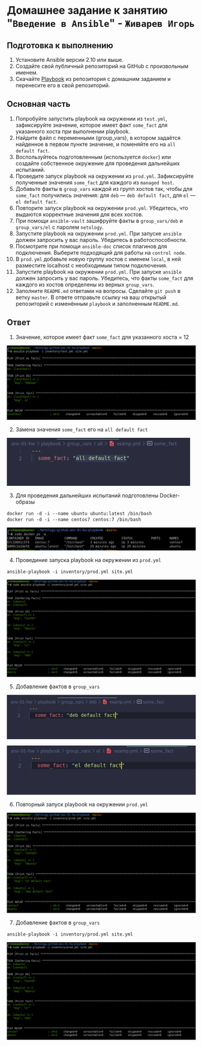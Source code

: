 # Домашнее задание к занятию "`Введение в Ansible`" - `Живарев Игорь`


## Подготовка к выполнению

1. Установите Ansible версии 2.10 или выше.
2. Создайте свой публичный репозиторий на GitHub с произвольным именем.
3. Скачайте [Playbook](./playbook/) из репозитория с домашним заданием и перенесите его в свой репозиторий.

## Основная часть

1. Попробуйте запустить playbook на окружении из `test.yml`, зафиксируйте значение, которое имеет факт `some_fact` для указанного хоста при выполнении playbook.
2. Найдите файл с переменными (group_vars), в котором задаётся найденное в первом пункте значение, и поменяйте его на `all default fact`.
3. Воспользуйтесь подготовленным (используется `docker`) или создайте собственное окружение для проведения дальнейших испытаний.
4. Проведите запуск playbook на окружении из `prod.yml`. Зафиксируйте полученные значения `some_fact` для каждого из `managed host`.
5. Добавьте факты в `group_vars` каждой из групп хостов так, чтобы для `some_fact` получились значения: для `deb` — `deb default fact`, для `el` — `el default fact`.
6.  Повторите запуск playbook на окружении `prod.yml`. Убедитесь, что выдаются корректные значения для всех хостов.
7. При помощи `ansible-vault` зашифруйте факты в `group_vars/deb` и `group_vars/el` с паролем `netology`.
8. Запустите playbook на окружении `prod.yml`. При запуске `ansible` должен запросить у вас пароль. Убедитесь в работоспособности.
9. Посмотрите при помощи `ansible-doc` список плагинов для подключения. Выберите подходящий для работы на `control node`.
10. В `prod.yml` добавьте новую группу хостов с именем  `local`, в ней разместите localhost с необходимым типом подключения.
11. Запустите playbook на окружении `prod.yml`. При запуске `ansible` должен запросить у вас пароль. Убедитесь, что факты `some_fact` для каждого из хостов определены из верных `group_vars`.
12. Заполните `README.md` ответами на вопросы. Сделайте `git push` в ветку `master`. В ответе отправьте ссылку на ваш открытый репозиторий с изменённым `playbook` и заполненным `README.md`.


## Ответ

1. Значение, которое имеет факт `some_fact` для указанного хоста = 12

![some_fact](img/ans-01_01.png)


2. Замена значения `some_fact` его на `all default fact`

![some_fact](img/ans-01_02.png)


3. Для проведения дальнейших испытаний подготовлены Docker-образы

```
docker run -d -i --name ubuntu ubuntu:latest /bin/bash
docker run -d -i --name centos7 centos:7 /bin/bash

```

![Docker](img/ans-01_03.png)


4. Провединие запуска playbook на окружении из `prod.yml`

```
ansible-playbook -i inventory/prod.yml site.yml

```

![prod.yml](img/ans-01_04.png)


5. Добавление фактов в `group_vars`

![some_fact_deb](img/ans-01_05.png)

![some_fact_el](img/ans-01_06.png)


6. Повторный запуск playbook на окружении `prod.yml`


![prod.yml](img/ans-01_07.png)



7. Добавление фактов в `group_vars`

```
ansible-playbook -i inventory/prod.yml site.yml

```

![Docker](img/ans-01_04.png)






